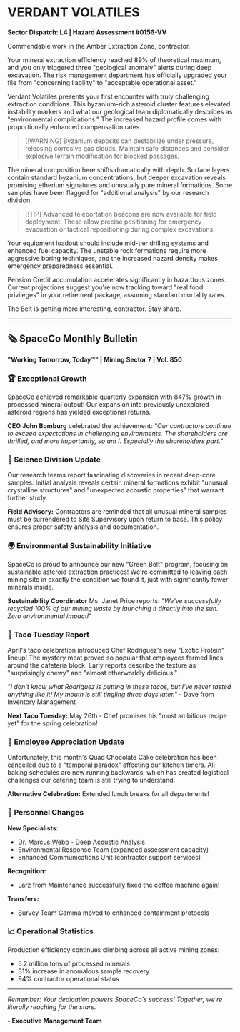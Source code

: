 # VERDANT VOLATILES

**Sector Dispatch: L4 | Hazard Assessment #0156-VV**

Commendable work in the Amber Extraction Zone, contractor.

Your mineral extraction efficiency reached 89% of theoretical maximum, and you only triggered three "geological anomaly" alerts during deep excavation. The risk management department has officially upgraded your file from "concerning liability" to "acceptable operational asset."

Verdant Volatiles presents your first encounter with truly challenging extraction conditions. This byzanium-rich asteroid cluster features elevated instability markers and what our geological team diplomatically describes as "environmental complications." The increased hazard profile comes with proportionally enhanced compensation rates.

> [!WARNING] Byzanium deposits can destabilize under pressure, releasing corrosive gas clouds. Maintain safe distances and consider explosive terrain modification for blocked passages.

The mineral composition here shifts dramatically with depth. Surface layers contain standard byzanium concentrations, but deeper excavation reveals promising etherium signatures and unusually pure mineral formations. Some samples have been flagged for "additional analysis" by our research division.

> [!TIP] Advanced teleportation beacons are now available for field deployment. These allow precise positioning for emergency evacuation or tactical repositioning during complex excavations.

Your equipment loadout should include mid-tier drilling systems and enhanced fuel capacity. The unstable rock formations require more aggressive boring techniques, and the increased hazard density makes emergency preparedness essential.

Pension Credit accumulation accelerates significantly in hazardous zones. Current projections suggest you're now tracking toward "real food privileges" in your retirement package, assuming standard mortality rates.

The Belt is getting more interesting, contractor. Stay sharp.

---

## 🗞️ SpaceCo Monthly Bulletin

**"Working Tomorrow, Today™" | Mining Sector 7 | Vol. 850**

### 🏆 Exceptional Growth

SpaceCo achieved remarkable quarterly expansion with 847% growth in processed mineral output! Our expansion into previously unexplored asteroid regions has yielded exceptional returns.

**CEO John Bomburg** celebrated the achievement: _"Our contractors continue to exceed expectations in challenging environments. The shareholders are thrilled, and more importantly, so am I. Especially the shareholders part."_

### 🔬 Science Division Update

Our research teams report fascinating discoveries in recent deep-core samples. Initial analysis reveals certain mineral formations exhibit "unusual crystalline structures" and "unexpected acoustic properties" that warrant further study.

**Field Advisory:** Contractors are reminded that all unusual mineral samples must be surrendered to Site Supervisory upon return to base. This policy ensures proper safety analysis and documentation.

### 🌍 Environmental Sustainability Initiative

SpaceCo is proud to announce our new "Green Belt" program, focusing on sustainable asteroid extraction practices! We're committed to leaving each mining site in exactly the condition we found it, just with significantly fewer minerals inside.

**Sustainability Coordinator** Ms. Janet Price reports: _"We've successfully recycled 100% of our mining waste by launching it directly into the sun. Zero environmental impact!"_

### 🌮 Taco Tuesday Report

April's taco celebration introduced Chef Rodriguez's new "Exotic Protein" lineup! The mystery meat proved so popular that employees formed lines around the cafeteria block. Early reports describe the texture as "surprisingly chewy" and "almost otherworldly delicious."

_"I don't know what Rodriguez is putting in these tacos, but I've never tasted anything like it! My mouth is still tingling three days later."_ - Dave from Inventory Management

**Next Taco Tuesday:** May 26th - Chef promises his "most ambitious recipe yet" for the spring celebration!

### 🎂 Employee Appreciation Update

Unfortunately, this month's Quad Chocolate Cake celebration has been cancelled due to a "temporal paradox" affecting our kitchen timers. All baking schedules are now running backwards, which has created logistical challenges our catering team is still trying to understand.

**Alternative Celebration:** Extended lunch breaks for all departments!

### 👥 Personnel Changes

**New Specialists:**

- Dr. Marcus Webb - Deep Acoustic Analysis
- Environmental Response Team (expanded assessment capacity)
- Enhanced Communications Unit (contractor support services)

**Recognition:**

- Larz from Maintenance successfully fixed the coffee machine again! 

**Transfers:**

- Survey Team Gamma moved to enhanced containment protocols

### 📈 Operational Statistics

Production efficiency continues climbing across all active mining zones:

- 5.2 million tons of processed minerals  
- 31% increase in anomalous sample recovery
- 94% contractor operational status

---

_Remember: Your dedication powers SpaceCo's success! Together, we're literally reaching for the stars._

**- Executive Management Team**
